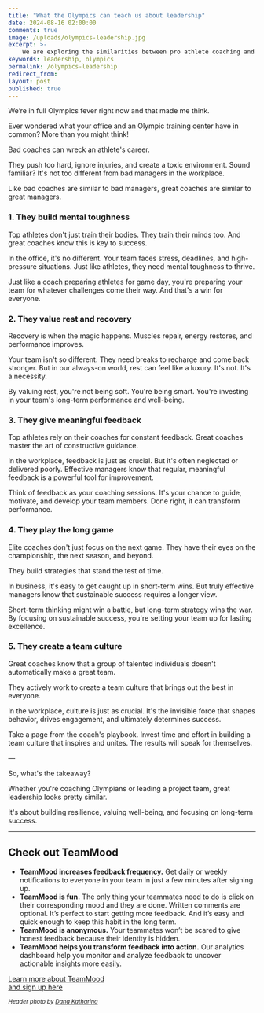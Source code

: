 ```yaml
---
title: "What the Olympics can teach us about leadership"
date: 2024-08-16 02:00:00
comments: true
image: /uploads/olympics-leadership.jpg
excerpt: >-
    We are exploring the similarities between pro athlete coaching and employee management.
keywords: leadership, olympics
permalink: /olympics-leadership
redirect_from:
layout: post
published: true
---
```


We’re in full Olympics fever right now and that made me think.

Ever wondered what your office and an Olympic training center have in common? More than you might think!

Bad coaches can wreck an athlete's career.

They push too hard, ignore injuries, and create a toxic environment. Sound familiar? It's not too different from bad managers in the workplace.

Like bad coaches are similar to bad managers, great coaches are similar to great managers.

### 1. They build mental toughness

Top athletes don't just train their bodies. They train their minds too. And great coaches know this is key to success.

In the office, it's no different. Your team faces stress, deadlines, and high-pressure situations. Just like athletes, they need mental toughness to thrive.

Just like a coach preparing athletes for game day, you're preparing your team for whatever challenges come their way. And that's a win for everyone.

### 2. They value rest and recovery

Recovery is when the magic happens. Muscles repair, energy restores, and performance improves.

Your team isn't so different. They need breaks to recharge and come back stronger. But in our always-on world, rest can feel like a luxury. It's not. It's a necessity.

By valuing rest, you're not being soft. You're being smart. You're investing in your team's long-term performance and well-being.

### 3. They give meaningful feedback

Top athletes rely on their coaches for constant feedback. Great coaches master the art of constructive guidance.

In the workplace, feedback is just as crucial. But it's often neglected or delivered poorly. Effective managers know that regular, meaningful feedback is a powerful tool for improvement.

Think of feedback as your coaching sessions. It's your chance to guide, motivate, and develop your team members. Done right, it can transform performance.

### 4. They play the long game

Elite coaches don't just focus on the next game. They have their eyes on the championship, the next season, and beyond.

They build strategies that stand the test of time.

In business, it's easy to get caught up in short-term wins. But truly effective managers know that sustainable success requires a longer view.

Short-term thinking might win a battle, but long-term strategy wins the war. By focusing on sustainable success, you're setting your team up for lasting excellence.

### 5. They create a team culture

Great coaches know that a group of talented individuals doesn't automatically make a great team.

They actively work to create a team culture that brings out the best in everyone.

In the workplace, culture is just as crucial. It's the invisible force that shapes behavior, drives engagement, and ultimately determines success.

Take a page from the coach's playbook. Invest time and effort in building a team culture that inspires and unites. The results will speak for themselves.

—

So, what's the takeaway?

Whether you're coaching Olympians or leading a project team, great leadership looks pretty similar.

It's about building resilience, valuing well-being, and focusing on long-term success.

---

## Check out TeamMood

- **TeamMood increases feedback frequency.** Get daily or weekly notifications to everyone in your team in just a few minutes after signing up.
- **TeamMood is fun.** The only thing your teammates need to do is click on their corresponding mood and they are done. Written comments are optional. It’s perfect to start getting more feedback. And it’s easy and quick enough to keep this habit in the long term.
- **TeamMood is anonymous.** Your teammates won’t be scared to give honest feedback because their identity is hidden.
- **TeamMood helps you transform feedback into action.** Our analytics dashboard help you monitor and analyze feedback to uncover actionable insights more easily.

<a href="https://www.teammood.com/en/" class="button">Learn more about TeamMood<br/> and sign up here</a>

<small><em>Header photo by <a target="_blank" rel="noopener" href="https://unsplash.com/fr/@danakatharina">Dana Katharina</a></em></small>
